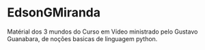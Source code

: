 # EdsonGMiranda
Matérial dos 3 mundos do Curso em Vídeo ministrado pelo Gustavo Guanabara, de noções basicas de linguagem python.
